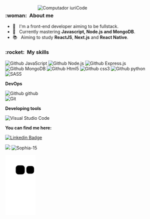<img src="https://raw.githubusercontent.com/MicaelliMedeiros/micaellimedeiros/master/image/computer-illustration.png" min-width="400px" max-width="400px" width="400px" align="right" alt="Computador iuriCode">

<h3> :woman: &nbsp;About me </h3>

- 🤔 &nbsp; I'm a front-end developer aiming to be fullstack.
- 🌱 &nbsp; Currently mastering  **Javascript, Node.js and MongoDB**.
- 📚 &nbsp; Aiming to study **ReactJS**, **Next.js** and **React Native**.

<h3> :rocket: &nbsp;My skills </h3>



![Github JavaScript](https://img.shields.io/badge/JavaScript-F7DF1E?style=for-the-badge&logo=javascript&logoColor=black)
![Github Node.js](https://img.shields.io/badge/Node.js-339933?style=for-the-badge&logo=nodedotjs&logoColor=white)
![Github Express.js](https://img.shields.io/badge/Express.js-000000?style=for-the-badge&logo=express&logoColor=white)
![Github MongoDB](https://img.shields.io/badge/MongoDB-4EA94B?style=for-the-badge&logo=mongodb&logoColor=white)
![Github Html5](https://img.shields.io/badge/HTML5-E34F26?style=for-the-badge&logo=html5&logoColor=white)
![Github css3](https://img.shields.io/badge/CSS3-1572B6?style=for-the-badge&logo=css3&logoColor=white)
![Github python](https://img.shields.io/badge/Python-14354C?style=for-the-badge&logo=python&logoColor=white)
![SASS](https://img.shields.io/badge/Sass-CC6699?style=for-the-badge&logo=sass&logoColor=white)
  
  **DevOps**

![Github github](https://img.shields.io/badge/GitHub-100000?style=for-the-badge&logo=github&logoColor=white)  
![Git](https://img.shields.io/badge/Git-F05032?style=for-the-badge&logo=git&logoColor=white)
  
 **Developing tools**

![Visual Studio Code](https://img.shields.io/badge/Visual_Studio_Code-0078D4?style=for-the-badge&logo=visual%20studio%20code&logoColor=white)
  
 **You can find me here:**
 
[![Linkedin Badge](https://img.shields.io/badge/LinkedIn-0077B5?style=for-the-badge&logo=linkedin&logoColor=white&link=https://www.linkedin.com/in/sophia-g-6a8349216)](https://www.linkedin.com/in/sophiagp/)


<p align="left">
  <img height="165em" src="https://github-readme-stats.vercel.app/api?username=Sophia-15&show_icons=true&theme=vue&bg_color=181818&text_color=fff"  />
    
  <img height="165em" src="https://github-readme-stats.vercel.app/api/top-langs?username=Sophia-15&show_icons=true&theme=vue&bg_color=181818&text_color=fff&layout=compact" alt="Sophia-15" />
</p>

![Snake animation](https://github.com/sophia-15/sophia-15/blob/output/github-contribution-grid-snake.svg)

<!---
Sophia-15/Sophia-15 is a ✨ special ✨ repository because its `README.md` (this file) appears on your GitHub profile.
You can click the Preview link to take a look at your changes.
                                                                                                                                                     - 👀 I’m interested in ...
- 🌱 I’m currently learning ...
- 💞️ I’m looking to collaborate on ...
- 📫 How to reach me ...
- 
<p align="left"> <img src="https://komarev.com/ghpvc/?username=sophia-15" alt="sophia-15" /> </p>
--->

